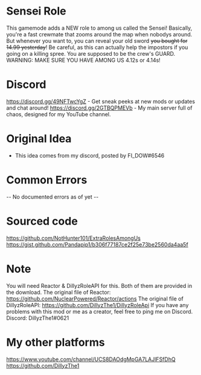 # Sensei Role
This gamemode adds a NEW role to among us called the Sensei! Basically, you're a fast crewmate that zooms around the map when nobodys around. But whenever you want to, you can reveal your old sword ~~you bought for 14.99 yesterday~~! Be careful, as this can actually help the impostors if you going on a killing spree. You are supposed to be the crew's GUARD.
WARNING: MAKE SURE YOU HAVE AMONG US 4.12s or 4.14s!

# Discord
https://discord.gg/49NFTwcYgZ - Get sneak peeks at new mods or updates and chat around!
https://discord.gg/2GTBQPMEVb - My main server full of chaos, designed for my YouTube channel.

# Original Idea
- This idea comes from my discord, posted by FI_DOW#6546

# Common Errors
-- No documented errors as of yet --

# Sourced code
https://github.com/NotHunter101/ExtraRolesAmongUs
https://gist.github.com/Pandapip1/b306f77187ce2f25e73be2560da4aa5f


# Note
You will need Reactor & DillyzRoleAPI for this. Both of them are provided in the download.
The original file of Reactor: https://github.com/NuclearPowered/Reactor/actions
The original file of DillyzRoleAPI: https://github.com/DillyzThe1/DillyzRoleApi
If you have any problems with this mod or me as a creator, feel free to ping me on Discord.
Discord: DillyzThe1#0621

# My other platforms
https://www.youtube.com/channel/UCS8DAOdgMpGA7LAJlFSfDhQ
https://github.com/DillyzThe1
